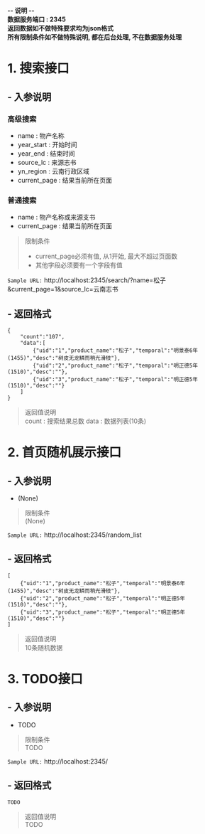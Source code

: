**-- 说明 --**  
**数据服务端口 : 2345**  
**返回数据如不做特殊要求均为json格式**  
**所有限制条件如不做特殊说明, 都在后台处理, 不在数据服务处理**

# 1. 搜索接口

##  - 入参说明
### 高级搜索
* name : 物产名称
* year_start : 开始时间
* year_end : 结束时间
* source_lc : 来源志书
* yn_region : 云南行政区域
* current_page : 结果当前所在页面

### 普通搜索
* name : 物产名称或来源支书
* current_page : 结果当前所在页面

> 限制条件  
> * current_page必须有值, 从1开始, 最大不超过页面数  
> * 其他字段必须要有一个字段有值

`Sample URL:`
http://localhost:2345/search/?name=松子&current_page=1&source_lc=云南志书

## - 返回格式
```
{
    "count":"107",
    "data":[
        {"uid":"1","product_name":"松子","temporal":"明景泰6年(1455)","desc":"树皮无龙鳞而稍光滑枝"},
        {"uid":"2","product_name":"松子","temporal":"明正德5年(1510)","desc":""},
        {"uid":"3","product_name":"松子","temporal":"明正德5年(1510)","desc":""}
    ]
}
```
> 返回值说明  
> count : 搜索结果总数
> data : 数据列表(10条)

# 2. 首页随机展示接口

##  - 入参说明
* (None)

> 限制条件  
> (None)

`Sample URL:`
http://localhost:2345/random_list

## - 返回格式
```
[
    {"uid":"1","product_name":"松子","temporal":"明景泰6年(1455)","desc":"树皮无龙鳞而稍光滑枝"},
    {"uid":"2","product_name":"松子","temporal":"明正德5年(1510)","desc":""},
    {"uid":"3","product_name":"松子","temporal":"明正德5年(1510)","desc":""}
]
```

> 返回值说明  
> 10条随机数据

# 3. TODO接口

##  - 入参说明
* TODO

> 限制条件  
> TODO

`Sample URL:`
http://localhost:2345/

## - 返回格式
```
TODO
```

> 返回值说明  
> TODO